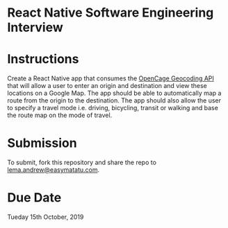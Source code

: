 # React Native Software Engineering Interview

# Instructions

Create a React Native app that consumes the [OpenCage Geocoding API](https://opencagedata.com/api) that will allow a user to enter an
origin and destination and view these locations on a Google Map. The app should be able to automatically map a route from the origin 
to the destination. The app should also allow the user to specify a travel mode i.e. driving, bicycling, transit or walking and base 
the route map on the mode of travel.

# Submission

To submit, fork this repository and share the repo to lema.andrew@easymatatu.com.

# Due Date
Tueday 15th October, 2019
